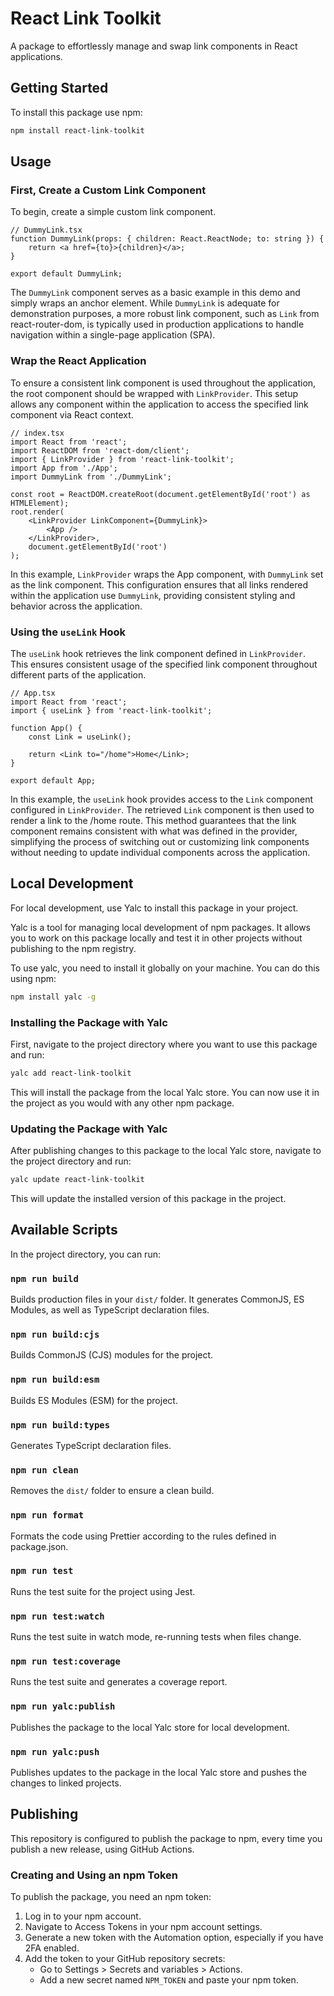 # React Link Toolkit

A package to effortlessly manage and swap link components in React applications.

## Getting Started

To install this package use npm:

```bash
npm install react-link-toolkit
```

## Usage

### First, Create a Custom Link Component

To begin, create a simple custom link component.

```tsx
// DummyLink.tsx
function DummyLink(props: { children: React.ReactNode; to: string }) {
    return <a href={to}>{children}</a>;
}

export default DummyLink;
```

The `DummyLink` component serves as a basic example in this demo and simply wraps an anchor element. While `DummyLink` is adequate for demonstration purposes, a more robust link component, such as `Link` from react-router-dom, is typically used in production applications to handle navigation within a single-page application (SPA).

### Wrap the React Application

To ensure a consistent link component is used throughout the application, the root component should be wrapped with `LinkProvider`. This setup allows any component within the application to access the specified link component via React context.

```tsx
// index.tsx
import React from 'react';
import ReactDOM from 'react-dom/client';
import { LinkProvider } from 'react-link-toolkit';
import App from './App';
import DummyLink from './DummyLink';

const root = ReactDOM.createRoot(document.getElementById('root') as HTMLElement);
root.render(
    <LinkProvider LinkComponent={DummyLink}>
        <App />
    </LinkProvider>,
    document.getElementById('root')
);
```

In this example, `LinkProvider` wraps the App component, with `DummyLink` set as the link component. This configuration ensures that all links rendered within the application use `DummyLink`, providing consistent styling and behavior across the application.

### Using the `useLink` Hook

The `useLink` hook retrieves the link component defined in `LinkProvider`. This ensures consistent usage of the specified link component throughout different parts of the application.

```tsx
// App.tsx
import React from 'react';
import { useLink } from 'react-link-toolkit';

function App() {
    const Link = useLink();

    return <Link to="/home">Home</Link>;
}

export default App;
```

In this example, the `useLink` hook provides access to the `Link` component configured in `LinkProvider`. The retrieved `Link` component is then used to render a link to the /home route. This method guarantees that the link component remains consistent with what was defined in the provider, simplifying the process of switching out or customizing link components without needing to update individual components across the application.

## Local Development

For local development, use Yalc to install this package in your project.

Yalc is a tool for managing local development of npm packages. It allows you to work on this package locally and test it in other projects without publishing to the npm registry.

To use yalc, you need to install it globally on your machine. You can do this using npm:

```bash
npm install yalc -g
```

### Installing the Package with Yalc

First, navigate to the project directory where you want to use this package and run:

```bash
yalc add react-link-toolkit
```

This will install the package from the local Yalc store. You can now use it in the project as you would with any other npm package.

### Updating the Package with Yalc

After publishing changes to this package to the local Yalc store, navigate to the project directory and run:

```bash
yalc update react-link-toolkit
```

This will update the installed version of this package in the project.

## Available Scripts

In the project directory, you can run:

### `npm run build`

Builds production files in your `dist/` folder. It generates CommonJS, ES Modules, as well as TypeScript declaration files.

### `npm run build:cjs`

Builds CommonJS (CJS) modules for the project.

### `npm run build:esm`

Builds ES Modules (ESM) for the project.

### `npm run build:types`

Generates TypeScript declaration files.

### `npm run clean`

Removes the `dist/` folder to ensure a clean build.

### `npm run format`

Formats the code using Prettier according to the rules defined in package.json.

### `npm run test`

Runs the test suite for the project using Jest.

### `npm run test:watch`

Runs the test suite in watch mode, re-running tests when files change.

### `npm run test:coverage`

Runs the test suite and generates a coverage report.

### `npm run yalc:publish`

Publishes the package to the local Yalc store for local development.

### `npm run yalc:push`

Publishes updates to the package in the local Yalc store and pushes the changes to linked projects.

## Publishing

This repository is configured to publish the package to npm, every time you publish a new release, using GitHub Actions.

### Creating and Using an npm Token

To publish the package, you need an npm token:

1. Log in to your npm account.
2. Navigate to Access Tokens in your npm account settings.
3. Generate a new token with the Automation option, especially if you have 2FA enabled.
4. Add the token to your GitHub repository secrets:
    - Go to Settings > Secrets and variables > Actions.
    - Add a new secret named `NPM_TOKEN` and paste your npm token.
